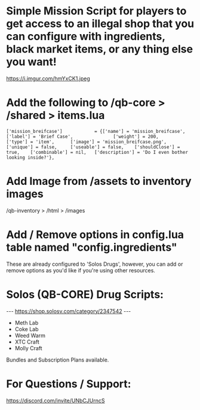 # Simple Mission Script for players to get access to an illegal shop that you can configure with ingredients, black market items, or any thing else you want! 

https://i.imgur.com/hmYxCK1.jpeg 

# Add the following to /qb-core > /shared > items.lua

	['mission_breifcase'] 			 = {['name'] = 'mission_breifcase', 			['label'] = 'Brief Case', 				['weight'] = 200, 	    ['type'] = 'item', 		['image'] = 'mission_breifcase.png', 	['unique'] = false, 	['useable'] = false, 	['shouldClose'] = true,    ['combinable'] = nil,   ['description'] = 'Do I even bother looking inside?'},

# Add Image from /assets to inventory images 

/qb-inventory > /html > /images

# Add / Remove options in config.lua table named "config.ingredients"

These are already configured to 'Solos Drugs', however, you can add or remove options as you'd like if you're using other resources. 

# Solos (QB-CORE) Drug Scripts: 

--- https://shop.solosv.com/category/2347542 ---

- Meth Lab
- Coke Lab
- Weed Warm 
- XTC Craft
- Molly Craft

Bundles and Subscription Plans available.

# For Questions / Support:

https://discord.com/invite/UNbCJUrncS
